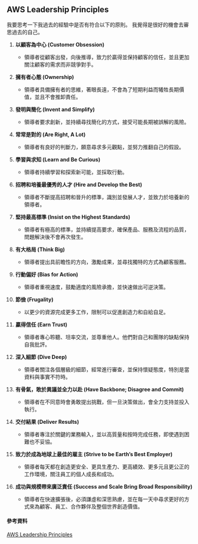 ## AWS Leadership Principles 

我要思考一下我過去的經驗中是否有符合以下的原則。
我覺得是很好的機會去審思過去的自己。

1. **以顧客為中心 (Customer Obsession)**
   - 領導者從顧客出發，向後推導，致力於贏得並保持顧客的信任，並且更加關注顧客的需求而非競爭對手。

2. **擁有者心態 (Ownership)**
   - 領導者具備擁有者的思維，著眼長遠，不會為了短期利益而犧牲長期價值，並且不會推卸責任。

3. **發明與簡化 (Invent and Simplify)**
   - 領導者要求創新，並持續尋找簡化的方式，接受可能長期被誤解的風險。

4. **常常是對的 (Are Right, A Lot)**
   - 領導者有良好的判斷力，願意尋求多元觀點，並努力推翻自己的假設。

5. **學習與求知 (Learn and Be Curious)**
   - 領導者持續學習和探索新可能，並採取行動。

6. **招聘和培養最優秀的人才 (Hire and Develop the Best)**
   - 領導者不斷提高招聘和晉升的標準，識別並發展人才，並致力於培養新的領導者。

7. **堅持最高標準 (Insist on the Highest Standards)**
   - 領導者有極高的標準，並持續提高要求，確保產品、服務及流程的品質，問題解決後不會再次發生。

8. **有大格局 (Think Big)**
   - 領導者提出具前瞻性的方向，激勵成果，並尋找獨特的方式為顧客服務。

9. **行動偏好 (Bias for Action)**
   - 領導者重視速度，鼓勵適度的風險承擔，並快速做出可逆決策。

10. **節儉 (Frugality)**
    - 以更少的資源完成更多工作，限制可以促進創造力和自給自足。

11. **贏得信任 (Earn Trust)**
    - 領導者專心聆聽、坦率交流，並尊重他人。他們對自己和團隊的缺點保持自我批評。

12. **深入細節 (Dive Deep)**
    - 領導者關注各個層級的細節，經常進行審查，並保持懷疑態度，特別是當資料與事實不符時。

13. **有骨氣，敢於異議並全力以赴 (Have Backbone; Disagree and Commit)**
    - 領導者在不同意時會勇敢提出挑戰，但一旦決策做出，會全力支持並投入執行。

14. **交付結果 (Deliver Results)**
    - 領導者專注於關鍵的業務輸入，並以高質量和按時完成任務，即使遇到困難也不妥協。

15. **致力於成為地球上最佳的雇主 (Strive to be Earth’s Best Employer)**
    - 領導者每天都在創造更安全、更具生產力、更高績效、更多元且更公正的工作環境，關注員工的個人成長和成功。

16. **成功與規模帶來廣泛責任 (Success and Scale Bring Broad Responsibility)**
    - 領導者在快速擴張後，必須謙虛和深思熟慮，並在每一天中尋求更好的方式來為顧客、員工、合作夥伴及整個世界創造價值。


#### 參考資料
[AWS Leadership Principles](https://www.amazon.jobs/content/en/our-workplace/leadership-principles)
